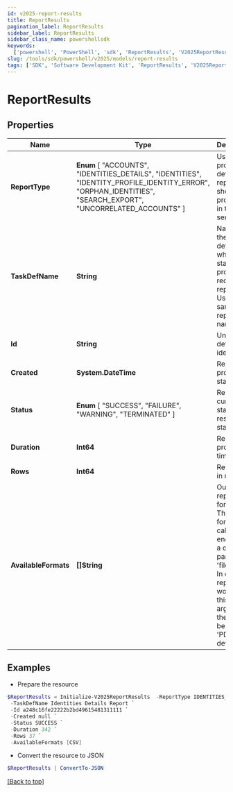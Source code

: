 ```yaml
---
id: v2025-report-results
title: ReportResults
pagination_label: ReportResults
sidebar_label: ReportResults
sidebar_class_name: powershellsdk
keywords:
  ['powershell', 'PowerShell', 'sdk', 'ReportResults', 'V2025ReportResults']
slug: /tools/sdk/powershell/v2025/models/report-results
tags: ['SDK', 'Software Development Kit', 'ReportResults', 'V2025ReportResults']
---
```


# ReportResults

## Properties

| Name | Type | Description | Notes |
| --- | --- | --- | --- |
| **ReportType** | **Enum** [ "ACCOUNTS", "IDENTITIES_DETAILS", "IDENTITIES", "IDENTITY_PROFILE_IDENTITY_ERROR", "ORPHAN_IDENTITIES", "SEARCH_EXPORT", "UNCORRELATED_ACCOUNTS" ] | Use this property to define what report should be processed in the RDE service. | [optional] |
| **TaskDefName** | **String** | Name of the task definition which is started to process requesting report. Usually the same as report name | [optional] |
| **Id** | **String** | Unique task definition identifier. | [optional] |
| **Created** | **System.DateTime** | Report processing start date | [optional] |
| **Status** | **Enum** [ "SUCCESS", "FAILURE", "WARNING", "TERMINATED" ] | Report current state or result status. | [optional] |
| **Duration** | **Int64** | Report processing time in ms. | [optional] |
| **Rows** | **Int64** | Report size in rows. | [optional] |
| **AvailableFormats** | **[]String** | Output report file formats. This are formats for calling get endpoint as a query parameter 'fileFormat'. In case report won't have this argument there will be ['CSV', 'PDF'] as default. | [optional] |

## Examples

- Prepare the resource

```powershell
$ReportResults = Initialize-V2025ReportResults  -ReportType IDENTITIES_DETAILS `
 -TaskDefName Identities Details Report `
 -Id a248c16fe22222b2bd49615481311111 `
 -Created null `
 -Status SUCCESS `
 -Duration 342 `
 -Rows 37 `
 -AvailableFormats [CSV]
```

- Convert the resource to JSON

```powershell
$ReportResults | ConvertTo-JSON
```

[[Back to top]](#)

